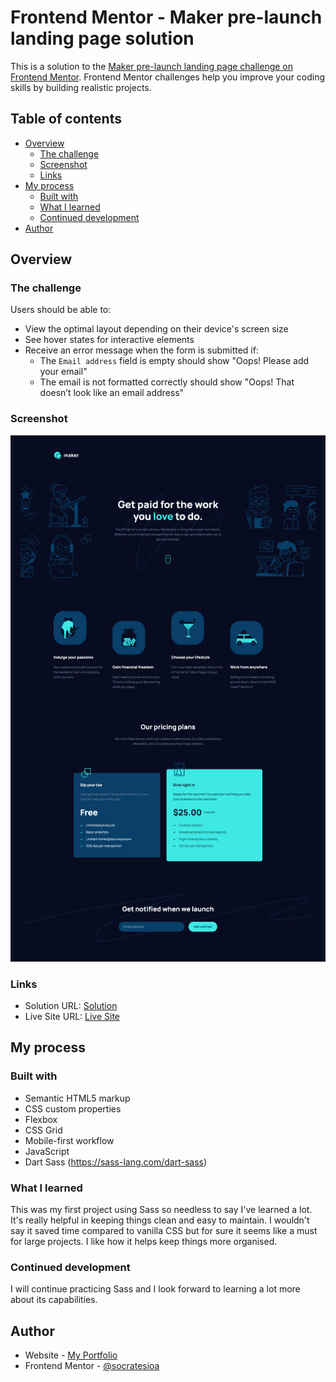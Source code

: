 # Frontend Mentor - Maker pre-launch landing page solution

This is a solution to the [Maker pre-launch landing page challenge on Frontend Mentor](https://www.frontendmentor.io/challenges/maker-prelaunch-landing-page-WVZIJtKLd). Frontend Mentor challenges help you improve your coding skills by building realistic projects.

## Table of contents

- [Overview](#overview)
  - [The challenge](#the-challenge)
  - [Screenshot](#screenshot)
  - [Links](#links)
- [My process](#my-process)
  - [Built with](#built-with)
  - [What I learned](#what-i-learned)
  - [Continued development](#continued-development)
- [Author](#author)

## Overview

### The challenge

Users should be able to:

- View the optimal layout depending on their device's screen size
- See hover states for interactive elements
- Receive an error message when the form is submitted if:
  - The `Email address` field is empty should show "Oops! Please add your email"
  - The email is not formatted correctly should show "Oops! That doesn’t look like an email address"

### Screenshot

![](./screenshot.png)

### Links

- Solution URL: [Solution](https://github.com/socratesioa/maker-pre-launch-landing-page)
- Live Site URL: [Live Site](https://socratesioa.github.io/maker-pre-launch-landing-page/)

## My process

### Built with

- Semantic HTML5 markup
- CSS custom properties
- Flexbox
- CSS Grid
- Mobile-first workflow
- JavaScript
- Dart Sass (https://sass-lang.com/dart-sass)

### What I learned

This was my first project using Sass so needless to say I've learned a lot. It's really helpful in keeping things clean and easy to maintain. I wouldn't say it saved time compared to vanilla CSS but for sure it seems like a must for large projects. I like how it helps keep things more organised.

### Continued development

I will continue practicing Sass and I look forward to learning a lot more about its capabilities.

## Author

- Website - [My Portfolio](https://portfolio.thisissocrates.com/)
- Frontend Mentor - [@socratesioa](https://www.frontendmentor.io/profile/socratesioa)
